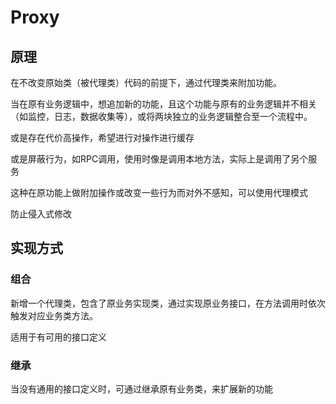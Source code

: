 # Proxy

## 原理

在不改变原始类（被代理类）代码的前提下，通过代理类来附加功能。

当在原有业务逻辑中，想追加新的功能，且这个功能与原有的业务逻辑并不相关（如监控，日志，数据收集等），或将两块独立的业务逻辑整合至一个流程中。

或是存在代价高操作，希望进行对操作进行缓存

或是屏蔽行为，如RPC调用，使用时像是调用本地方法，实际上是调用了另个服务

这种在原功能上做附加操作或改变一些行为而对外不感知，可以使用代理模式

防止侵入式修改

## 实现方式
### 组合

新增一个代理类，包含了原业务实现类，通过实现原业务接口，在方法调用时依次触发对应业务类方法。

适用于有可用的接口定义


### 继承

当没有通用的接口定义时，可通过继承原有业务类，来扩展新的功能

